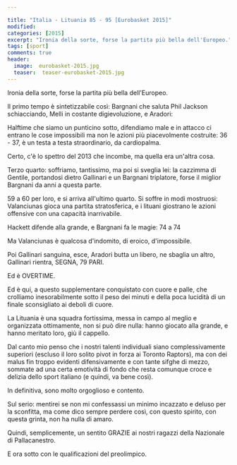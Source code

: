 ```yaml
---

title: "Italia - Lituania 85 - 95 [Eurobasket 2015]"
modified:
categories: [2015]
excerpt: "Ironia della sorte, forse la partita più bella dell'Europeo."
tags: [sport]
comments: true
header:  
  image:  eurobasket-2015.jpg
  teaser:  teaser-eurobasket-2015.jpg
---
```

Ironia della sorte, forse la partita più bella dell'Europeo.

Il primo tempo è sintetizzabile così: Bargnani che saluta Phil Jackson schiacciando, Melli in costante digievoluzione, e Aradori:

Halftime che siamo un punticino sotto, difendiamo male e in attacco ci entrano le cose impossibili ma non le azioni più piacevolmente costruite: 36 - 37, è un testa a testa  straordinario, da cardiopalma.

Certo, c'è lo spettro del 2013 che incombe, ma quella era un'altra cosa.

Terzo quarto: soffriamo, tantissimo, ma poi si sveglia lei: la cazzimma di Gentile, portandosi dietro Gallinari e un Bargnani triplatore, forse il miglior Bargnani da anni a questa parte.

59 a 60 per loro, e si arriva all'ultimo quarto. Si soffre in modi mostruosi: Valanciunas gioca una partita stratosferica, e i lituani giostrano le azioni offensive con una capacità inarrivabile.

Hackett difende alla grande, e Bargnani fa le magie: 74 a 74

Ma Valanciunas è qualcosa d'indomito, di eroico, d'impossibile.

Poi Gallinari sanguina, esce, Aradori butta un libero, ne sbaglia un altro, Gallinari rientra, SEGNA, 79 PARI.

Ed è OVERTIME.

Ed è qui, a questo supplementare conquistato con cuore e palle, che crolliamo inesorabilmente sotto il peso dei minuti e della poca lucidità di un finale sconsigliato ai deboli di cuore.

La Lituania è una squadra fortissima, messa in campo al meglio e organizzata ottimamente, non si può dire nulla: hanno giocato alla grande, e hanno meritato loro, giù il cappello.

Dal canto mio penso che i nostri talenti individuali siano complessivamente superiori (escluso il loro solito pivot in forza ai Toronto Raptors), ma con dei malus fin troppo evidenti difensivamente e con tante sifghe di mezzo, sommate ad una certa emotività di fondo che resta comunque croce e delizia dello sport italiano (e quindi, va bene così).

In definitiva, sono molto orgoglioso e contento.

Sul serio: mentirei se non mi confessassi un minimo incazzato e deluso per la sconfitta, ma come dico sempre perdere così, con questo spirito, con questa grinta, non ha nulla di amaro.

Quindi, semplicemente, un sentito GRAZIE ai nostri ragazzi della Nazionale di Pallacanestro.

E ora sotto con le qualificazioni del preolimpico.